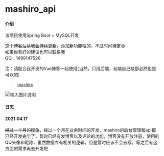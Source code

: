 # mashiro_api

#### 介绍

该项目使用Spring Boot + MySQL开发

这个博客后续我会持续更新，添加新功能啥的，不过时间待定:satisfied:<br/>
如果你有好的建议也可以联系我<br/>
QQ：1499147526<br/>

注：请配合我开发的Vue博客一起使用(当然，只用后端，前端自己敲那必然也是可以的)

> [mashiro](https://gitee.com/xm17906193/mashiro)

![输入图片说明](https://xiamo.oss-accelerate.aliyuncs.com/xiamo_avatar/2021041515212375250358.png "在这里输入图片标题")

#### 日志 

#### 2021.04.17<br/>
~~经过一个月的摸鱼~~，经过一个月在业余时间的开发，mashiro的后台管理和api都已经开发完毕了，暂时已经有发博客以及评论的功能，博客没有开放注册，使用的QQ头像和昵称，虽然数据库有相关的逻辑，但是暂时应该不会去写，等之后有这方面的需求再去开发吧<br/>
